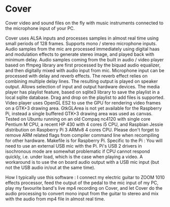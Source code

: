 # Cover
Cover video and sound files on the fly with music instruments connected to the microphone input of your PC.

Cover uses ALSA inputs and processes samples in almost real time using small periods of 128 frames. Supports mono / stereo microphone inputs. Audio samples from the mic are processed immediately using digital haas and modulation effects to generate stereo image, and played back with minimum delay. Audio samples coming from the built in audio / video player based on ffmpeg library are first processed by the biquad audio equalizer, and then digitally mixed with audio input from mic. Microphone input can be processed with delay and reverb effects. The reverb effect relies on combining multiple delay lines.
The resulting output is played on speaker output. Allows selection of input and output hardware devices.
The media player has playlist feature, based on sqlite3 library to save the playlist in a local sqlite database. Drag and drop on the playlist to add files is supported.
Video player uses OpenGL ES2 to use the GPU for rendering video frames on a GTK+3 drawing area. GtkGLArea is not yet available for the Raspberry Pi, instead a single buffered GTK+3 drawing area was used as canvas.
Tested on Ubuntu running on an old Compaq nc4120 with single core Pentium M CPU, a recent HP 430 with 4 cores i5 CPU, and Raspbian Jessie distribution on Raspberry Pi 3 ARMv8 4 cores CPU.
Please don't forget to remove ARM related flags from compiler command line when recompiling for other hardware. Makefile is for Raspberry Pi.
Specific to the Pi : You will need to use an external USB mic with the Pi. Pi's USB 2 drivers in isochronous mode are somewhat problematic if CPU cannot respond quickly, i.e. under load, which is the case when playing a video. A workaround is to use the on board audio output with a USB mic input (but not the USB audio in/out at the same time).

How I typically use this software : I connect my electric guitar to ZOOM 1010 effects processor, feed the output of the pedal to the mic input of my PC, play my favourite band's live mp4 recording on Cover, and let Cover do the audio processing to convert mono input from the guitar to stereo and mix with the audio from mp4 file in almost real time.

